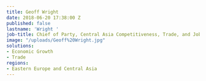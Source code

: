 ```yaml
---
title: Geoff Wright
date: 2018-06-20 17:38:00 Z
published: false
lastname: 'Wright '
job-title: Chief of Party, Central Asia Competitiveness, Trade, and Jobs Project
image: "/uploads/Geoff%20Wright.jpg"
solutions:
- Economic Growth
- Trade
regions:
- Eastern Europe and Central Asia
---
```


